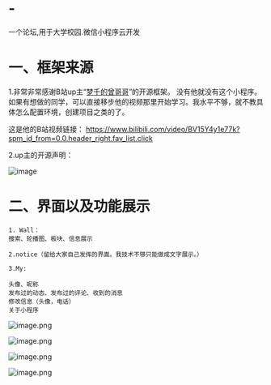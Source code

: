 # -
一个论坛,用于大学校园.微信小程序云开发


# 一、框架来源
1.非常非常感谢B站up主“[梦千的曾哥哥](https://space.bilibili.com/404417254)”的开源框架。
没有他就没有这个小程序。如果有想做的同学，可以直接移步他的视频那里开始学习。我水平不够，就不教具体怎么配置环境，创建项目之类的了。

这是他的B站视频链接：
https://www.bilibili.com/video/BV15Y4y1e77k?spm_id_from=0.0.header_right.fav_list.click

2.up主的开源声明：

![image](https://user-images.githubusercontent.com/90236296/166263171-232d5ab2-2853-45e8-be51-1b0e1d3a041a.png)


# 二、界面以及功能展示



    1. Wall：
    搜索、轮播图、板块、信息展示
    
    2.notice（留给大家自己发挥的界面。我技术不够只能做成文字展示。）
    
    3.My:
    
    头像、昵称
    发布过的动态、发布过的评论、收到的消息
    修改信息（头像，电话）
    关于小程序
    
    
![image.png](https://p1-juejin.byteimg.com/tos-cn-i-k3u1fbpfcp/d1795f51817c49919407fd1e85fddd2d~tplv-k3u1fbpfcp-watermark.image?)

![image.png](https://p3-juejin.byteimg.com/tos-cn-i-k3u1fbpfcp/4d860ed0701c4aecbad1162734e934f8~tplv-k3u1fbpfcp-watermark.image?)

![image.png](https://p9-juejin.byteimg.com/tos-cn-i-k3u1fbpfcp/ff989a67136c4e669faf1f144c4909e3~tplv-k3u1fbpfcp-watermark.image?)

![image.png](https://p1-juejin.byteimg.com/tos-cn-i-k3u1fbpfcp/4cdcf452365f4698b1325fa4a68bd7a0~tplv-k3u1fbpfcp-watermark.image?)
